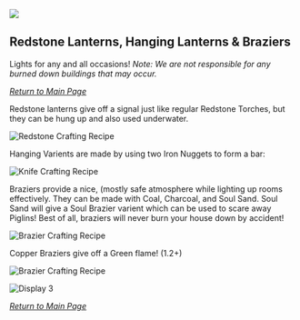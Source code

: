 ![](https://github.com/l1nkl3/ValleyCraft/blob/gh-pages/wiki-images/banner_lights.png)

## Redstone Lanterns, Hanging Lanterns & Braziers

Lights for any and all occasions! *Note: We are not responsible for any burned down buildings that may occur.*

_[Return to Main Page](https://github.com/l1nkl3/ValleyCraft/blob/gh-pages/docs/index.md)_

Redstone lanterns give off a signal just like regular Redstone Torches, but they can be hung up and also used underwater.

![Redstone Crafting Recipe](https://github.com/l1nkl3/ValleyCraft/blob/gh-pages/wiki-images/redstone.png)

Hanging Varients are made by using two Iron Nuggets to form a bar:

![Knife Crafting Recipe](https://github.com/l1nkl3/ValleyCraft/blob/gh-pages/wiki-images/hanging.png)

Braziers provide a nice, (mostly safe atmosphere while lighting up rooms effectively. They can be made with Coal, Charcoal, and Soul Sand. Soul Sand will give a Soul Brazier varient which can be used to scare away Piglins! Best of all, braziers will never burn your house down by accident!

![Brazier Crafting Recipe](https://github.com/l1nkl3/ValleyCraft/blob/gh-pages/wiki-images/brazier.png)

Copper Braziers give off a Green flame! (1.2+)

![Brazier Crafting Recipe](https://github.com/l1nkl3/ValleyCraft/blob/gh-pages/wiki-images/copper_brazier.png)

![Display 3](https://github.com/l1nkl3/ValleyCraft/blob/gh-pages/wiki-images/light_display.png)

_[Return to Main Page](https://github.com/l1nkl3/ValleyCraft/blob/gh-pages/docs/index.md)_
